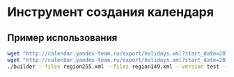 # Инструмент создания календаря

## Пример использования
```bash
wget "http://calendar.yandex-team.ru/export/holidays.xml?start_date=2019-01-01&end_date=2019-01-31&country_id=225&out_mode=all" -O region225.xml -q
wget "http://calendar.yandex-team.ru/export/holidays.xml?start_date=2019-01-01&end_date=2019-01-31&country_id=149&out_mode=all" -O region149.xml -q
./builder --files region255.xml --files region149.xml --version test --output calendar.fb
```
